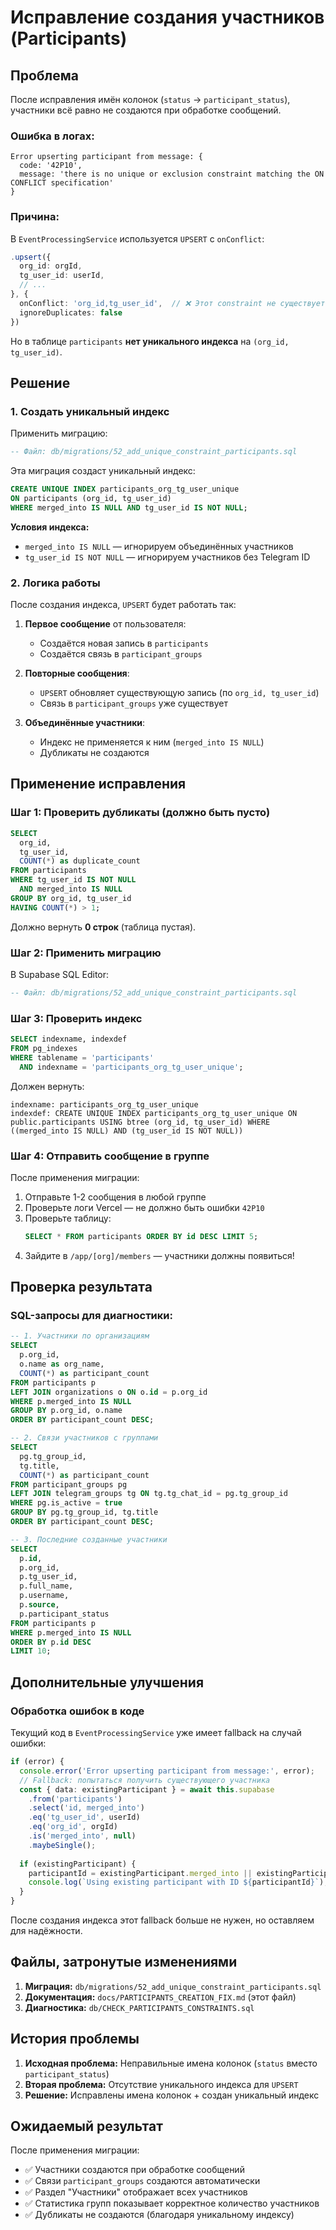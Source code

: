 # Исправление создания участников (Participants)

## Проблема

После исправления имён колонок (`status` → `participant_status`), участники всё равно не создаются при обработке сообщений.

### Ошибка в логах:
```
Error upserting participant from message: {
  code: '42P10',
  message: 'there is no unique or exclusion constraint matching the ON CONFLICT specification'
}
```

### Причина:
В `EventProcessingService` используется `UPSERT` с `onConflict`:
```typescript
.upsert({
  org_id: orgId,
  tg_user_id: userId,
  // ...
}, {
  onConflict: 'org_id,tg_user_id',  // ❌ Этот constraint не существует!
  ignoreDuplicates: false
})
```

Но в таблице `participants` **нет уникального индекса** на `(org_id, tg_user_id)`.

## Решение

### 1. Создать уникальный индекс

Применить миграцию:
```sql
-- Файл: db/migrations/52_add_unique_constraint_participants.sql
```

Эта миграция создаст уникальный индекс:
```sql
CREATE UNIQUE INDEX participants_org_tg_user_unique 
ON participants (org_id, tg_user_id) 
WHERE merged_into IS NULL AND tg_user_id IS NOT NULL;
```

**Условия индекса:**
- `merged_into IS NULL` — игнорируем объединённых участников
- `tg_user_id IS NOT NULL` — игнорируем участников без Telegram ID

### 2. Логика работы

После создания индекса, `UPSERT` будет работать так:

1. **Первое сообщение** от пользователя:
   - Создаётся новая запись в `participants`
   - Создаётся связь в `participant_groups`
   
2. **Повторные сообщения**:
   - `UPSERT` обновляет существующую запись (по `org_id, tg_user_id`)
   - Связь в `participant_groups` уже существует

3. **Объединённые участники**:
   - Индекс не применяется к ним (`merged_into IS NULL`)
   - Дубликаты не создаются

## Применение исправления

### Шаг 1: Проверить дубликаты (должно быть пусто)

```sql
SELECT 
  org_id,
  tg_user_id,
  COUNT(*) as duplicate_count
FROM participants
WHERE tg_user_id IS NOT NULL
  AND merged_into IS NULL
GROUP BY org_id, tg_user_id
HAVING COUNT(*) > 1;
```

Должно вернуть **0 строк** (таблица пустая).

### Шаг 2: Применить миграцию

В Supabase SQL Editor:
```sql
-- Файл: db/migrations/52_add_unique_constraint_participants.sql
```

### Шаг 3: Проверить индекс

```sql
SELECT indexname, indexdef
FROM pg_indexes
WHERE tablename = 'participants'
  AND indexname = 'participants_org_tg_user_unique';
```

Должен вернуть:
```
indexname: participants_org_tg_user_unique
indexdef: CREATE UNIQUE INDEX participants_org_tg_user_unique ON public.participants USING btree (org_id, tg_user_id) WHERE ((merged_into IS NULL) AND (tg_user_id IS NOT NULL))
```

### Шаг 4: Отправить сообщение в группе

После применения миграции:
1. Отправьте 1-2 сообщения в любой группе
2. Проверьте логи Vercel — не должно быть ошибки `42P10`
3. Проверьте таблицу:
   ```sql
   SELECT * FROM participants ORDER BY id DESC LIMIT 5;
   ```
4. Зайдите в `/app/[org]/members` — участники должны появиться!

## Проверка результата

### SQL-запросы для диагностики:

```sql
-- 1. Участники по организациям
SELECT 
  p.org_id,
  o.name as org_name,
  COUNT(*) as participant_count
FROM participants p
LEFT JOIN organizations o ON o.id = p.org_id
WHERE p.merged_into IS NULL
GROUP BY p.org_id, o.name
ORDER BY participant_count DESC;

-- 2. Связи участников с группами
SELECT 
  pg.tg_group_id,
  tg.title,
  COUNT(*) as participant_count
FROM participant_groups pg
LEFT JOIN telegram_groups tg ON tg.tg_chat_id = pg.tg_group_id
WHERE pg.is_active = true
GROUP BY pg.tg_group_id, tg.title
ORDER BY participant_count DESC;

-- 3. Последние созданные участники
SELECT 
  p.id,
  p.org_id,
  p.tg_user_id,
  p.full_name,
  p.username,
  p.source,
  p.participant_status
FROM participants p
WHERE p.merged_into IS NULL
ORDER BY p.id DESC
LIMIT 10;
```

## Дополнительные улучшения

### Обработка ошибок в коде

Текущий код в `EventProcessingService` уже имеет fallback на случай ошибки:

```typescript
if (error) {
  console.error('Error upserting participant from message:', error);
  // Fallback: попытаться получить существующего участника
  const { data: existingParticipant } = await this.supabase
    .from('participants')
    .select('id, merged_into')
    .eq('tg_user_id', userId)
    .eq('org_id', orgId)
    .is('merged_into', null)
    .maybeSingle();
  
  if (existingParticipant) {
    participantId = existingParticipant.merged_into || existingParticipant.id;
    console.log(`Using existing participant with ID ${participantId}`);
  }
}
```

После создания индекса этот fallback больше не нужен, но оставляем для надёжности.

## Файлы, затронутые изменениями

1. **Миграция:** `db/migrations/52_add_unique_constraint_participants.sql`
2. **Документация:** `docs/PARTICIPANTS_CREATION_FIX.md` (этот файл)
3. **Диагностика:** `db/CHECK_PARTICIPANTS_CONSTRAINTS.sql`

## История проблемы

1. **Исходная проблема:** Неправильные имена колонок (`status` вместо `participant_status`)
2. **Вторая проблема:** Отсутствие уникального индекса для `UPSERT`
3. **Решение:** Исправлены имена колонок + создан уникальный индекс

## Ожидаемый результат

После применения миграции:
- ✅ Участники создаются при обработке сообщений
- ✅ Связи `participant_groups` создаются автоматически
- ✅ Раздел "Участники" отображает всех участников
- ✅ Статистика групп показывает корректное количество участников
- ✅ Дубликаты не создаются (благодаря уникальному индексу)

